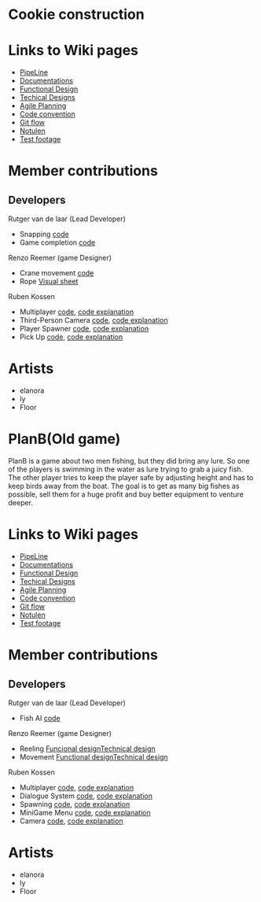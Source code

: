 # Cookie construction
# Links to Wiki pages 
- [PipeLine](https://github.com/Rutger1111/Linx-Examen/wiki/PipeLine)
- [Documentations](https://github.com/Rutger1111/Linx-Examen/wiki/Agile-Planning)
- [Functional Design](https://github.com/Rutger1111/Linx-Examen/wiki/Functional-Design)
- [Techical Designs](https://github.com/Rutger1111/Linx-Examen/wiki/Techical-Designs)
- [Agile Planning](https://github.com/Rutger1111/Linx-Examen/wiki/Agile-Planning)
- [Code convention](https://github.com/Rutger1111/Linx-Examen/wiki/Code-convention)
- [Git flow](https://github.com/Rutger1111/Linx-Examen/wiki/Git-flow)
- [Notulen](https://github.com/Rutger1111/Linx-Examen/wiki/Notulen)
- [Test footage](https://github.com/Rutger1111/Linx-Examen/wiki/Test-footage)
# Member contributions
## Developers
Rutger van de laar (Lead Developer)
- Snapping [code]()
- Game completion [code]()
  
Renzo Reemer (game Designer)
- Crane movement [code]()
- Rope [Visual sheet]()

Ruben Kossen
- Multiplayer  [code](), [code explanation]()
- Third-Person Camera [code](), [code explanation]()
- Player Spawner [code](), [code explanation](https://github.com/Rutger1111/Linx-Examen/wiki/Z_Multiplayer)
- Pick Up [code](), [code explanation]()
  
# Artists
- elanora 
- ly
- Floor

# PlanB(Old game)
PlanB is a game about two men fishing, but they did bring any lure.
So one of the players is swimming in the water as lure trying to grab a juicy fish.
The other player tries to keep the player safe by adjusting height and has to keep birds away from the boat.
The goal is to get as many big fishes as possible, sell them for a huge profit and buy better equipment to venture deeper.
# Links to Wiki pages 
- [PipeLine](https://github.com/Rutger1111/Linx-Examen/wiki/PipeLine)
- [Documentations](https://github.com/Rutger1111/Linx-Examen/wiki/Agile-Planning)
- [Functional Design](https://github.com/Rutger1111/Linx-Examen/wiki/Functional-Design)
- [Techical Designs](https://github.com/Rutger1111/Linx-Examen/wiki/Techical-Designs)
- [Agile Planning](https://github.com/Rutger1111/Linx-Examen/wiki/Agile-Planning)
- [Code convention](https://github.com/Rutger1111/Linx-Examen/wiki/Code-convention)
- [Git flow](https://github.com/Rutger1111/Linx-Examen/wiki/Git-flow)
- [Notulen](https://github.com/Rutger1111/Linx-Examen/wiki/Notulen)
- [Test footage](https://github.com/Rutger1111/Linx-Examen/wiki/Test-footage)
# Member contributions
## Developers
Rutger van de laar (Lead Developer)
- Fish AI [code]()
  
Renzo Reemer (game Designer)
- Reeling [Funcional design](https://github.com/Rutger1111/Linx-Examen/wiki/Functional-Design#fisher)[Technical design](https://github.com/Rutger1111/Linx-Examen/wiki/Techical-Designs#Reeling)
- Movement [Functional design](https://github.com/Rutger1111/Linx-Examen/wiki/Functional-Design#bait)[Technical design](https://github.com/Rutger1111/Linx-Examen/wiki/Techical-Designs#swimming)


Ruben Kossen
- Multiplayer  [code](https://github.com/Rutger1111/Linx-Examen/blob/main/Linx/Assets/netCode/Script/NetworkManager.cs), [code explanation](https://github.com/Rutger1111/Linx-Examen/wiki/multiplayer-explanation)
- Dialogue System  [code](https://github.com/Rutger1111/Linx-Examen/blob/main/Linx/Assets/_project/Scripts/StoryBased/DialogueSystem.cs), [code explanation](https://github.com/Rutger1111/Linx-Examen/wiki/Dialogue-System)
- Spawning  [code](https://github.com/Rutger1111/Linx-Examen/blob/main/Linx/Assets/_project/Scripts/FishSpawner/FishSpawnerManager.cs), [code explanation](https://github.com/Rutger1111/Linx-Examen/wiki/Spawning-Manager-explanation)
- MiniGame Menu [code](), [code explanation]()
- Camera [code](), [code explanation]()
  
# Artists
- elanora 
- ly
- Floor
